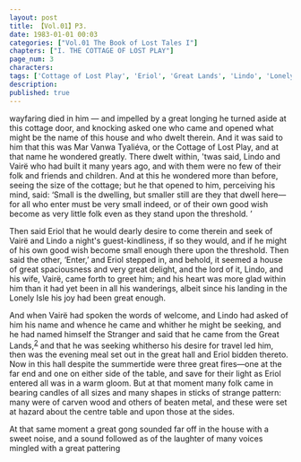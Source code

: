 ```yaml
---
layout: post
title: 【Vol.01】P3.
date: 1983-01-01 00:03
categories: ["Vol.01 The Book of Lost Tales I"]
chapters: ["I. THE COTTAGE OF LOST PLAY"]
page_num: 3
characters: 
tags: ['Cottage of Lost Play', 'Eriol', 'Great Lands', 'Lindo', 'Lonely Island', 'Lonely Isle', 'Mar Vanwa Tyaliéva', 'Vairë']
description: 
published: true
---
```


<p style="text-indent: 0;">
wayfaring died in him — and impelled by a great longing he turned aside at this cottage door, and knocking asked one who came and opened what might be the name of this house and who dwelt therein. And it was said to him that this was Mar Vanwa Tyaliéva, or the Cottage of Lost Play, and at that name he wondered greatly. There dwelt within, 'twas said, Lindo and Vairë who had built it many years ago, and with them were no few of their folk and friends and children. And at this he wondered more than before, seeing the size of the cottage; but he that opened to him, perceiving his mind, said: ‘Small is the dwelling, but smaller still are they that dwell here—for all who enter must be very small indeed, or of their own good wish become as very little folk even as they stand upon the threshold. ’
</p>

Then said Eriol that he would dearly desire to come therein and seek of Vairë and Lindo a night's guest-kindliness, if so they would, and if he might of his own good wish become small enough there upon the threshold. Then said the other, ‘Enter,’ and Eriol stepped in, and behold, it seemed a house of great spaciousness and very great delight, and the lord of it, Lindo, and his wife, Vairë, came forth to greet him; and his heart was more glad within him than it had yet been in all his wanderings, albeit since his landing in the Lonely Isle his joy had been great enough.

And when Vairë had spoken the words of welcome, and Lindo had asked of him his name and whence he came and whither he might be seeking, and he had named himself the Stranger and said that he came from the Great Lands,<SUP>[2]({{site.baseurl}}/vol01-p10)</SUP> and that he was seeking whitherso his desire for travel led him, then was the evening meal set out in the great hall and Eriol bidden thereto. Now in this hall despite the summertide were three great fires—one at the far end and one on either side of the table, and save for their light as Eriol entered all was in a warm gloom. But at that moment many folk came in bearing candles of all sizes and many shapes in sticks of strange pattern: many were of carven wood and others of beaten metal, and these were set at hazard about the centre table and upon those at the sides.

At that same moment a great gong sounded far off in the house with a sweet noise, and a sound followed as of the laughter of many voices mingled with a great pattering

